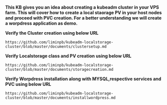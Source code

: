 **This KB gives you an idea about creating a kubeadm cluster in your VPS farm. 
This will cover how to create a local staorage PV in your host nodes and proceed with PVC creation. For a better understanding we will create a worpdress application as demo.**



**Verify the Cluster creation using below URL**

    https://github.com/liminpb/kubeadm-localstorage-cluster/blob/master/documents/clustersetup.md
    

**Verify Localstorage class and PV creation using below URL**

    https://github.com/liminpb/kubeadm-localstorage-cluster/blob/master/documents/storagecreation.md
    

**Verify Worpdress installation along with MYSQL,respective services and PVC using below URL**

    https://github.com/liminpb/kubeadm-localstorage-cluster/blob/master/documents/installwordpress.md
    
    
